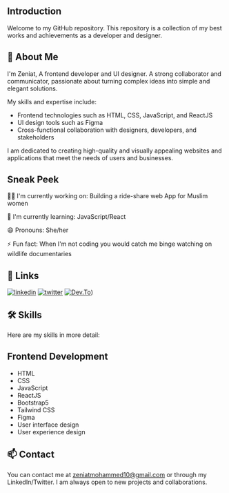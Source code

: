 
## Introduction
Welcome to my GitHub repository. This repository is a collection of my best works and achievements as a developer and designer.


## 🚀 About Me
I'm Zeniat, A frontend developer and UI designer. A strong collaborator and communicator, passionate about turning complex ideas into simple and elegant solutions.

My skills and expertise include:


- Frontend technologies such as HTML, CSS, JavaScript, and ReactJS
- UI design tools such as Figma
- Cross-functional collaboration with designers, developers, and stakeholders

I am dedicated to creating high-quality and visually appealing websites and applications that meet the needs of users and businesses.



## Sneak Peek
👩‍💻 I'm currently working on: Building a ride-share web App for Muslim women

🧠 I'm currently learning: JavaScript/React 

😄 Pronouns: She/her

⚡️ Fun fact: When I'm not coding you would catch me binge watching on wildlife documentaries


## 🔗 Links

[![linkedin](https://img.shields.io/badge/linkedin-0A66C2?style=for-the-badge&logo=linkedin&logoColor=white)](https://www.linkedin.com/in/zeniat-badmus-6b9347230/)
[![twitter](https://img.shields.io/badge/twitter-1DA1F2?style=for-the-badge&logo=twitter&logoColor=white)](https://twitter.com/NiqabiGeek)
[![Dev.To](https://img.shields.io/badge/dev.to-1DA1F2?style=for-the-badge&logo=twitter&logoColor=white)](https://dev.to/niqabigeek))


## 🛠 Skills
Here are my skills in more detail:

## Frontend Development
- HTML
- CSS
- JavaScript
- ReactJS
- Bootstrap5
- Tailwind CSS
- Figma
- User interface design
- User experience design


## 📫 Contact
You can contact me at zeniatmohammed10@gmail.com or through my LinkedIn/Twitter. I am always open to new projects and collaborations.

